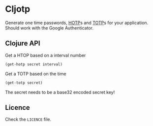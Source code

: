 Cljotp
======

Generate one time passwords, [HOTP](http://en.wikipedia.org/wiki/HOTP)s and
[TOTP](http://en.wikipedia.org/wiki/Time-based_One-time_Password_Algorithm)s for 
your application. Should work with the Google Authenticator.

Clojure API
-----------

Get a HTOP based on a interval number

``` clojure
(get-hotp secret interval)
```

Get a TOTP based on the time

``` clojure
(get-totp secret)
```

The secret needs to be a base32 encoded secret key!

Licence
-------

Check the `LICENCE` file.
